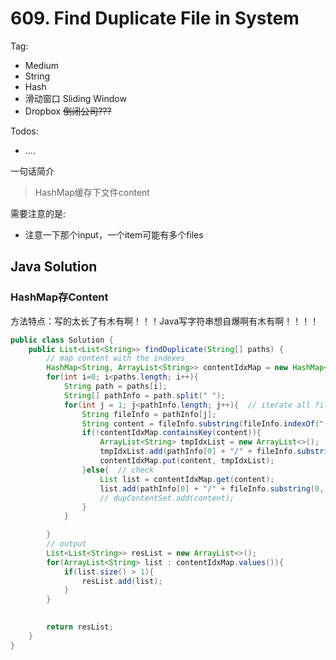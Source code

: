 #  609. Find Duplicate File in System

Tag:

- Medium
- String
- Hash
- 滑动窗口 Sliding Window
- Dropbox <del>倒闭公司???</del>

Todos:
- ....

一句话简介

> HashMap缓存下文件content

需要注意的是:

- 注意一下那个input，一个item可能有多个files



## Java Solution

### HashMap存Content

方法特点：写的太长了有木有啊！！！Java写字符串想自爆啊有木有啊！！！！

```java
public class Solution {
    public List<List<String>> findDuplicate(String[] paths) {
        // map content with the indexes
        HashMap<String, ArrayList<String>> contentIdxMap = new HashMap<>();
        for(int i=0; i<paths.length; i++){
            String path = paths[i];
            String[] pathInfo = path.split(" ");
            for(int j = 1; j<pathInfo.length; j++){  // iterate all files inside the same path
                String fileInfo = pathInfo[j];
                String content = fileInfo.substring(fileInfo.indexOf("(")+1,fileInfo.lastIndexOf(")")); // pathInfo[i] = name(content)
                if(!contentIdxMap.containsKey(content)){
                    ArrayList<String> tmpIdxList = new ArrayList<>();
                    tmpIdxList.add(pathInfo[0] + "/" + fileInfo.substring(0, fileInfo.indexOf("(")) );
                    contentIdxMap.put(content, tmpIdxList);
                }else{  // check 
                    List list = contentIdxMap.get(content);
                    list.add(pathInfo[0] + "/" + fileInfo.substring(0, fileInfo.indexOf("(")));
                    // dupContentSet.add(content);
                }
            }

        }
        // output
        List<List<String>> resList = new ArrayList<>();
        for(ArrayList<String> list : contentIdxMap.values()){
            if(list.size() > 1){
                resList.add(list);
            }
        }
        

        return resList;
    }
}
```
